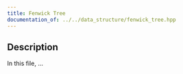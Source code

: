 ```yaml
---
title: Fenwick Tree
documentation_of: ../../data_structure/fenwick_tree.hpp
---
```


## Description

In this file, ...
